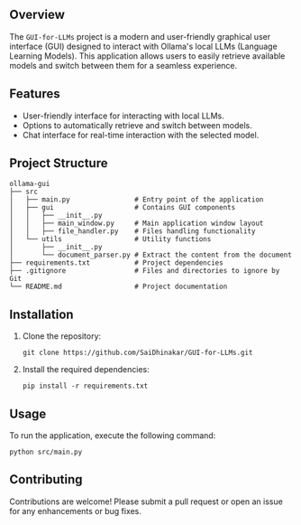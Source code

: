 ## Overview
The `GUI-for-LLMs` project is a modern and user-friendly graphical user interface (GUI) designed to interact with Ollama's local LLMs (Language Learning Models). This application allows users to easily retrieve available models and switch between them for a seamless experience.

## Features
- User-friendly interface for interacting with local LLMs.
- Options to automatically retrieve and switch between models.
- Chat interface for real-time interaction with the selected model.

## Project Structure
```
ollama-gui
├── src
│   ├── main.py                # Entry point of the application
│   ├── gui                    # Contains GUI components
│   │   ├── __init__.py
│   │   ├── main_window.py     # Main application window layout
│   │   ├── file_handler.py    # Files handling functionality
│   └── utils                  # Utility functions
│       ├── __init__.py
│       └── document_parser.py # Extract the content from the document
├── requirements.txt           # Project dependencies
├── .gitignore                 # Files and directories to ignore by Git
└── README.md                  # Project documentation
```

## Installation
1. Clone the repository:
   ```
   git clone https://github.com/SaiDhinakar/GUI-for-LLMs.git
   ```
   
2. Install the required dependencies:
   ```
   pip install -r requirements.txt
   ```

## Usage
To run the application, execute the following command:
```
python src/main.py
```

## Contributing
Contributions are welcome! Please submit a pull request or open an issue for any enhancements or bug fixes.
